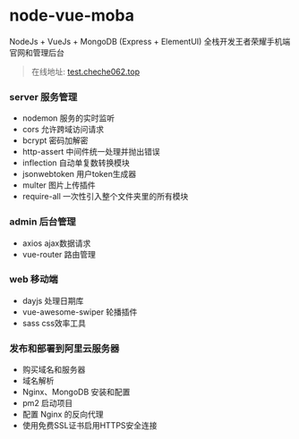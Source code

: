 # node-vue-moba
NodeJs + VueJs + MongoDB (Express + ElementUI) 全栈开发王者荣耀手机端官网和管理后台
> 在线地址: [test.cheche062.top](https://test.cheche062.top)

### server 服务管理
* nodemon 服务的实时监听
* cors 允许跨域访问请求
* bcrypt 密码加解密
* http-assert 中间件统一处理并抛出错误
* inflection 自动单复数转换模块
* jsonwebtoken 用户token生成器
* multer 图片上传插件
* require-all 一次性引入整个文件夹里的所有模块

### admin 后台管理
* axios ajax数据请求
* vue-router 路由管理

### web 移动端
* dayjs 处理日期库
* vue-awesome-swiper 轮播插件
* sass css效率工具


### 发布和部署到阿里云服务器
* 购买域名和服务器
* 域名解析
* Nginx、MongoDB 安装和配置
* pm2 启动项目
* 配置 Nginx 的反向代理
* 使用免费SSL证书启用HTTPS安全连接



